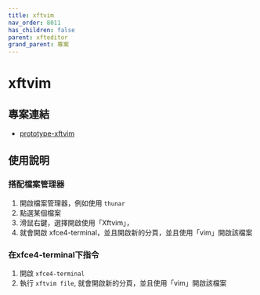 ```yaml
---
title: xftvim
nav_order: 8011
has_children: false
parent: xfteditor
grand_parent: 專案
---
```


# xftvim


## 專案連結

* [prototype-xftvim](https://github.com/samwhelp/tool-xfteditor/tree/gh-pages/_demo/project/xfteditor/prototype/xftvim)


## 使用說明

### 搭配檔案管理器

1. 開啟檔案管理器，例如使用 `thunar`
2. 點選某個檔案
3. 滑鼠右鍵，選擇開啟使用「Xftvim」，
4. 就會開啟 xfce4-terminal，並且開啟新的分頁，並且使用「vim」開啟該檔案

### 在xfce4-terminal下指令

1. 開啟 `xfce4-terminal`
2. 執行 `xftvim file`, 就會開啟新的分頁，並且使用「vim」開啟該檔案
